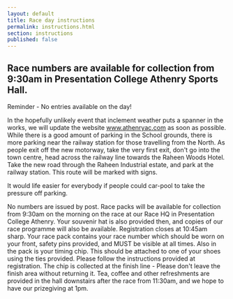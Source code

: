 ```yaml
---
layout: default
title: Race day instructions
permalink: instructions.html
section: instructions
published: false
---
```

## Race numbers are available for collection from 9:30am in Presentation College Athenry Sports Hall.

Reminder - No entries available on the day!

In the hopefully unlikely event that inclement weather puts a spanner in the works, we will update the website www.athenryac.com as soon as possible.
While there is a good amount of parking in the School grounds, there is more parking near the railway station for those travelling from the North.
As people exit off the new motorway, take the very first exit, don't go into the town centre, head across the railway line towards the Raheen Woods Hotel. Take the new road through the Raheen Industrial estate, and park at the railway station. This route will be marked with signs.

It would life easier for everybody if people could car-pool to take the pressure off parking.

No numbers are issued by post. Race packs will be available for collection from 9:30am on the morning on the race at our Race HQ in Presentation College Athenry. Your souvenir hat is also provided then, and copies of our race programme will also be available. Registration closes at 10:45am sharp.
Your race pack contains your race number which should be worn on your front, safety pins provided, and MUST be visible at all times.
Also in the pack is your timing chip. This should be attached to one of your shoes using the ties provided. Please follow the instructions provided at registration. The chip is collected at the finish line - Please don't leave the finish area without returning it.
Tea, coffee and other refreshments are provided in the hall downstairs after the race from 11:30am, and we hope to have our prizegiving at 1pm.
